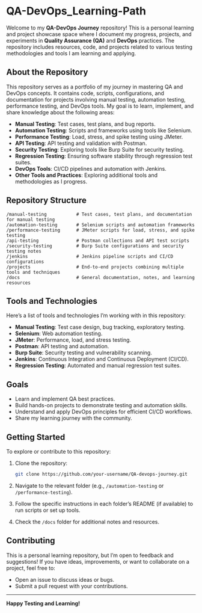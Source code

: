 # QA-DevOps\_Learning-Path

Welcome to my **QA-DevOps Journey** repository! This is a personal learning and project showcase space where I document my progress, projects, and experiments in **Quality Assurance (QA)** and **DevOps** practices. The repository includes resources, code, and projects related to various testing methodologies and tools I am learning and applying.

## About the Repository

This repository serves as a portfolio of my journey in mastering QA and DevOps concepts. It contains code, scripts, configurations, and documentation for projects involving manual testing, automation testing, performance testing, and DevOps tools. My goal is to learn, implement, and share knowledge about the following areas:

* **Manual Testing**: Test cases, test plans, and bug reports.
* **Automation Testing**: Scripts and frameworks using tools like Selenium.
* **Performance Testing**: Load, stress, and spike testing using JMeter.
* **API Testing**: API testing and validation with Postman.
* **Security Testing**: Exploring tools like Burp Suite for security testing.
* **Regression Testing**: Ensuring software stability through regression test suites.
* **DevOps Tools**: CI/CD pipelines and automation with Jenkins.
* **Other Tools and Practices**: Exploring additional tools and methodologies as I progress.

## Repository Structure

```
/manual-testing           # Test cases, test plans, and documentation for manual testing
/automation-testing       # Selenium scripts and automation frameworks
/performance-testing      # JMeter scripts for load, stress, and spike testing
/api-testing              # Postman collections and API test scripts
/security-testing         # Burp Suite configurations and security testing notes
/jenkins                  # Jenkins pipeline scripts and CI/CD configurations
/projects                 # End-to-end projects combining multiple tools and techniques
/docs                     # General documentation, notes, and learning resources
```

## Tools and Technologies

Here’s a list of tools and technologies I’m working with in this repository:

* **Manual Testing**: Test case design, bug tracking, exploratory testing.
* **Selenium**: Web automation testing.
* **JMeter**: Performance, load, and stress testing.
* **Postman**: API testing and automation.
* **Burp Suite**: Security testing and vulnerability scanning.
* **Jenkins**: Continuous Integration and Continuous Deployment (CI/CD).
* **Regression Testing**: Automated and manual regression test suites.

## Goals

* Learn and implement QA best practices.
* Build hands-on projects to demonstrate testing and automation skills.
* Understand and apply DevOps principles for efficient CI/CD workflows.
* Share my learning journey with the community.

## Getting Started

To explore or contribute to this repository:

1. Clone the repository:

   ```bash
   git clone https://github.com/your-username/QA-devops-journey.git
   ```
2. Navigate to the relevant folder (e.g., `/automation-testing` or `/performance-testing`).
3. Follow the specific instructions in each folder’s README (if available) to run scripts or set up tools.
4. Check the `/docs` folder for additional notes and resources.

## Contributing

This is a personal learning repository, but I’m open to feedback and suggestions! If you have ideas, improvements, or want to collaborate on a project, feel free to:

* Open an issue to discuss ideas or bugs.
* Submit a pull request with your contributions.

---

**Happy Testing and Learning!**
